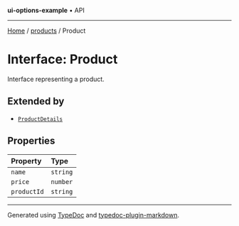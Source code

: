 **ui-options-example** • API

***

[Home](../../README.md) / [products](../README.md) / Product

# Interface: Product

Interface representing a product.

## Extended by

- [`ProductDetails`](ProductDetails.md)

## Properties

| Property | Type |
| :------ | :------ |
| `name` | `string` |
| `price` | `number` |
| `productId` | `string` |

***

Generated using [TypeDoc](https://typedoc.org) and [typedoc-plugin-markdown](https://typedoc-plugin-markdown.org).
